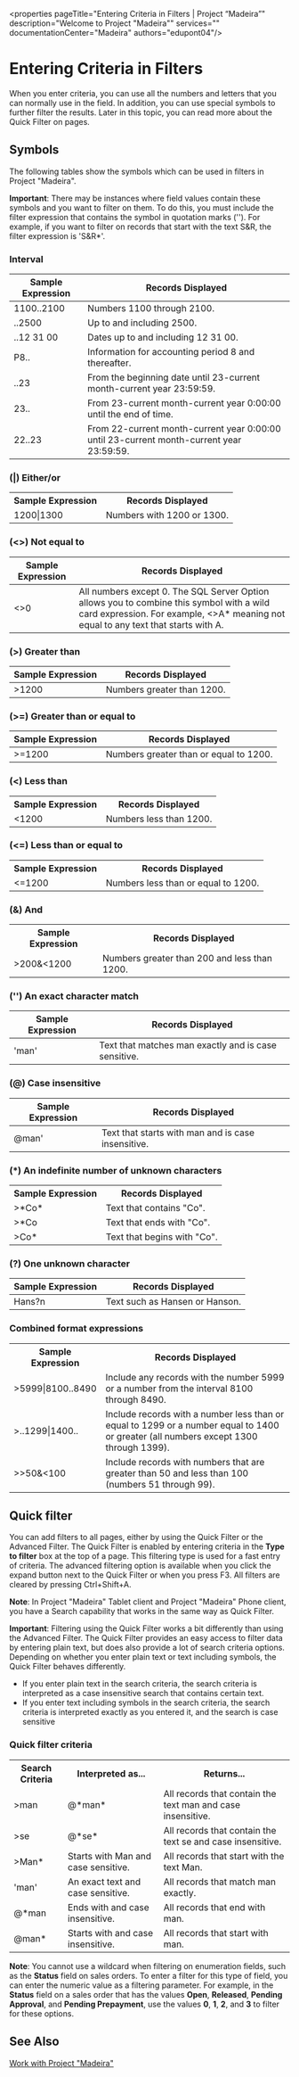 <properties
	pageTitle="Entering Criteria in Filters | Project “Madeira”"
        description="Welcome to Project "Madeira""
        services=""
        documentationCenter="Madeira"
        authors="edupont04"/>

# Entering Criteria in Filters
When you enter criteria, you can use all the numbers and letters that you can normally use in the field. In addition, you can use special symbols to further filter the results. Later in this topic, you can read more about the Quick Filter on pages.

## Symbols
The following tables show the symbols which can be used in filters in Project "Madeira".

**Important**: There may be instances where field values contain these symbols and you want to filter on them. To do this, you must include the filter expression that contains the symbol in quotation marks (''). For example, if you want to filter on records that start with the text S&R, the filter expression is 'S&R*'.  

### Interval
|Sample Expression|Records Displayed|
|-----------------|-----------------|
|1100..2100 |Numbers 1100 through 2100.|
|..2500 |Up to and including 2500.|
|..12 31 00|Dates up to and including 12 31 00.|
|P8..|Information for accounting period 8 and thereafter.|
|..23|From the beginning date until 23-current month-current year 23:59:59.|
|23..|From 23-current month-current year 0:00:00 until the end of time.|
|22..23|From 22-current month-current year 0:00:00 until 23-current month-current year 23:59:59.|

<!-- html syntax because symbols conflict with MarkDown syntax -->
### (|) Either/or
<TABLE>
  <TR>
    <TH>Sample Expression</TH>
    <TH>Records Displayed</TH>
  </TR>
  <TR>
    <TD>1200|1300</TD>
    <TD>Numbers with 1200 or 1300.</TD>
  </TR>
</TABLE>

### (<>) Not equal to
|Sample Expression|Records Displayed|
|-----------------|-----------------|
|<>0       |All numbers except 0. The SQL Server Option allows you to combine this symbol with a wild card expression. For example, <>A* meaning not equal to any text that starts with A.|

### (>) Greater than
|Sample Expression|Records Displayed|
|-----------------|-----------------|
|>1200|Numbers greater than 1200.|

### (>=) Greater than or equal to
|Sample Expression|Records Displayed|
|-----------------|-----------------|
|>=1200|Numbers greater than or equal to 1200.|

<!-- html syntax because symbols conflict with MarkDown syntax -->
### (<) Less than
<TABLE>
  <TR>
    <TH>Sample Expression</TH>
    <TH>Records Displayed</TH>
  </TR>
  <TR>
    <TD><1200</TD>
    <TD>Numbers less than 1200.</TD>
  </TR>
</TABLE>

### (<=) Less than or equal to
<TABLE>
  <TR>
    <TH>Sample Expression</TH>
    <TH>Records Displayed</TH>
  </TR>
  <TR>
    <TD><=1200</TD>
    <TD>Numbers less than or equal to 1200.</TD>
  </TR>
</TABLE>

### (&) And
<TABLE>
  <TR>
    <TH>Sample Expression</TH>
    <TH>Records Displayed</TH>
  </TR>
  <TR>
    <TD>>200&<1200</TD>
    <TD>Numbers greater than 200 and less than 1200.</TD>
  </TR>
</TABLE>

### ('') An exact character match
|Sample Expression|Records Displayed|
|-----------------|-----------------|
|'man'|Text that matches man exactly and is case sensitive.|

### (@) Case insensitive
|Sample Expression|Records Displayed|
|-----------------|-----------------|
|@man'|Text that starts with man and is case insensitive.|

<!-- html syntax because symbols conflict with MarkDown syntax -->
### (*) An indefinite number of unknown characters
<TABLE>
  <TR>
    <TH>Sample Expression</TH>
    <TH>Records Displayed</TH>
  </TR>
  <TR>
    <TD>>*Co*</TD>
    <TD>Text that contains "Co".</TD>
  </TR>
  <TR>
    <TD>>*Co</TD>
    <TD>Text that ends with "Co".</TD>
  </TR>
  <TR>
    <TD>>Co*</TD>
    <TD>Text that begins with "Co".</TD>
  </TR>
</TABLE>

### (?) One unknown character
|Sample Expression|Records Displayed|
|-----------------|-----------------|
|Hans?n|Text such as Hansen or Hanson.|

<!-- html syntax because symbols conflict with MarkDown syntax -->
### Combined format expressions
<TABLE>
  <TR>
    <TH>Sample Expression</TH>
    <TH>Records Displayed</TH>
  </TR>
  <TR>
    <TD>>5999|8100..8490</TD>
    <TD>Include any records with the number 5999 or a number from the interval 8100 through 8490.</TD>
  </TR>
  <TR>
    <TD>>..1299|1400..</TD>
    <TD>Include records with a number less than or equal to 1299 or a number equal to 1400 or greater (all numbers except 1300 through 1399).</TD>
  </TR>
  <TR>
    <TD>>>50&<100</TD>
    <TD>Include records with numbers that are greater than 50 and less than 100 (numbers 51 through 99).</TD>
  </TR>
</TABLE>

## Quick filter
You can add filters to all pages, either by using the Quick Filter or the Advanced Filter. The Quick Filter is enabled by entering criteria in the **Type to filter** box at the top of a page. This filtering type is used for a fast entry of criteria. The advanced filtering option is available when you click the expand button next to the Quick Filter or when you press F3. All filters are cleared by pressing Ctrl+Shift+A.

**Note**: In Project "Madeira" Tablet client and Project "Madeira" Phone client, you have a Search capability that works in the same way as Quick Filter.

**Important**: Filtering using the Quick Filter works a bit differently than using the Advanced Filter. The Quick Filter provides an easy access to filter data by entering plain text, but does also provide a lot of search criteria options. Depending on whether you enter plain text or text including symbols, the Quick Filter behaves differently.  
- If you enter plain text in the search criteria, the search criteria is interpreted as a case insensitive search that contains certain text.  
- If you enter text including symbols in the search criteria, the search criteria is interpreted exactly as you entered it, and the search is case sensitive

### Quick filter criteria
<!-- html syntax because symbols conflict with MarkDown syntax -->
<TABLE>
  <TR>
    <TH>Search Criteria</TH>
    <TH>Interpreted as...</TH>
    <TH>Returns...</TH>
  </TR>
  <TR>
    <TD>>man</TD>
    <TD>@*man*</TD>
    <TD>All records that contain the text man and case insensitive.</TD>
  </TR>
  <TR>
    <TD>>se</TD>
    <TD>@*se*</TD>
    <TD>All records that contain the text se and case insensitive.</TD>
  </TR>
  <TR>
    <TD>>Man*</TD>
    <TD>Starts with Man and case sensitive.</TD>
    <TD>All records that start with the text Man.</TD>
  </TR>
  <TR>
    <TD>'man'</TD>
    <TD>An exact text and case sensitive.</TD>
    <TD>All records that match man exactly.</TD>
  </TR>
  <TR>
    <TD>@*man</TD>
    <TD>Ends with and case insensitive.</TD>
    <TD>All records that end with man.</TD>
  </TR>
  <TR>
    <TD>@man*</TD>
    <TD>Starts with and case insensitive.</TD>
    <TD>All records that start with man.</TD>
  </TR>
</TABLE>

**Note**: You cannot use a wildcard when filtering on enumeration fields, such as the **Status** field on sales orders. To enter a filter for this type of field, you can enter the numeric value as a filtering parameter. For example, in the **Status** field on a sales order that has the values **Open**, **Released**, **Pending Approval**, and **Pending Prepayment**, use the values **0**, **1**, **2**, and **3** to filter for these options.  

## See Also
[Work with Project "Madeira"](ui-work-product.md)
